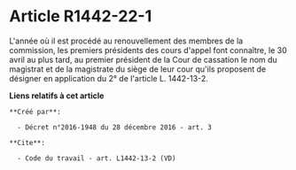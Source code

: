 # Article R1442-22-1

L'année où il est procédé au renouvellement des membres de la commission, les premiers présidents des cours d'appel font
connaître, le 30 avril au plus tard, au premier président de la Cour de cassation le nom du magistrat et de la magistrate du
siège de leur cour qu'ils proposent de désigner en application du 2° de l'article L. 1442-13-2.

**Liens relatifs à cet article**

	**Créé par**:

	  - Décret n°2016-1948 du 28 décembre 2016 - art. 3

	**Cite**:

	  - Code du travail - art. L1442-13-2 (VD)
